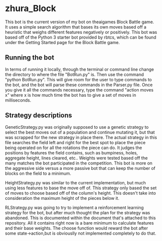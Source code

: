 zhura_Block
===========
This bot is the current version of my bot on theaigames Block Battle game.
It uses a simple search algorithm that bases its own moves based off a heuristic that weighs different features negatively or positively.
This bot was based off of the Python 3 starter bot provided by rbtcs, which can be found under the Getting Started page for the Block Battle game.

Running the bot
---------------
In terms of running it locally, through the terminal or command line change the directory to where the file "BotRun.py" is.
Then use the command "python BotRun.py".
This will give room for the user to type commands to the bot, and the bot will parse these commands in the Parser.py file.
Once you give it all the commands necessary, type the command "action moves x" where x is how much time the bot has to give a set of moves in milliseconds.

Strategy descriptions
---------------------
GeneticStrategy.py was originally supposed to use a genetic strategy to select the best moves out of a population and continue mutating it, but that was scrapped for the new strategy in place there.
The actual strategy in this file searches the field left and right for the best spot to place the piece being operated on for all the rotations the piece can do.
It judges the positions by features the field contains, such as bumpiness, holes, aggregate height, lines cleared, etc.. 
Weights were tested based off the many matches the bot participated in the competition.
This bot is more on the aggressive side versus a more passive bot that can keep the number of blocks on the field to a minimum.

HeightStrategy.py was similar to the current implementation, but much using less features to base the move off of. This strategy only based the set of moves to choose based off of the column's height.
This doesn't take into consideration the maximum height of the pieces below it.

RLStrategy.py was going to try to implement a reinforcement learning strategy for the bot, but after much thought the plan for the strategy was abandoned.
This is documented within the document that's attached to this repository. 
All it contains right now is a bare minimum to calculate features and their base weights.
The choose function would reward the bot after some state->action,but is obviouslly not implemented completely to do that.

